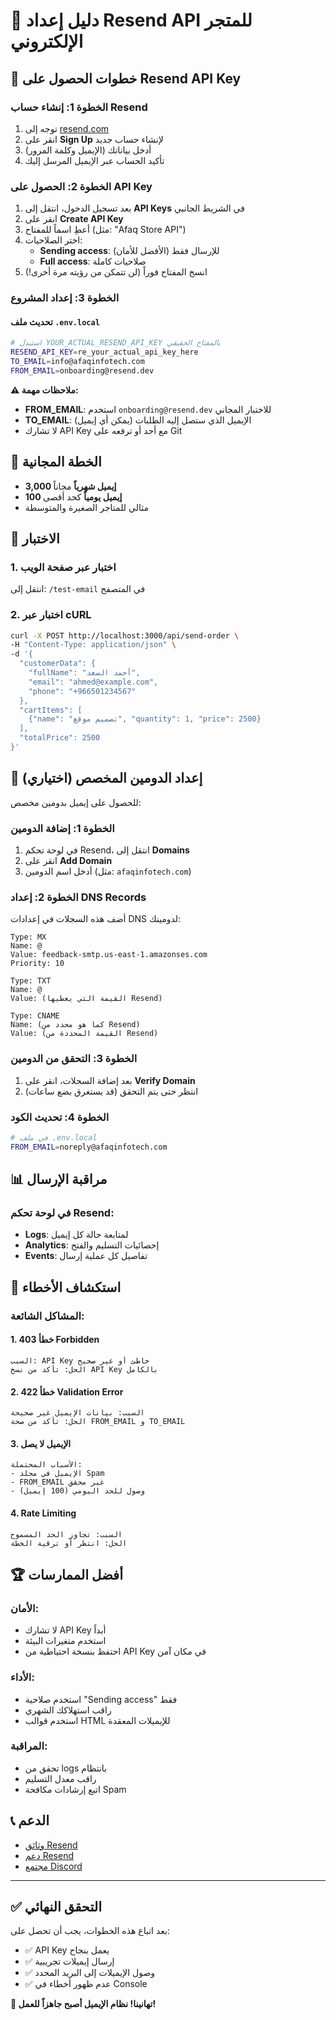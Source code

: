 # 📧 دليل إعداد Resend API للمتجر الإلكتروني

## 🎯 خطوات الحصول على Resend API Key

### الخطوة 1: إنشاء حساب Resend
1. توجه إلى [resend.com](https://resend.com)
2. انقر على **Sign Up** لإنشاء حساب جديد
3. أدخل بياناتك (الإيميل وكلمة المرور)
4. تأكيد الحساب عبر الإيميل المرسل إليك

### الخطوة 2: الحصول على API Key
1. بعد تسجيل الدخول، انتقل إلى **API Keys** في الشريط الجانبي
2. انقر على **Create API Key**
3. أعطِ اسماً للمفتاح (مثل: "Afaq Store API")
4. اختر الصلاحيات:
   - **Sending access**: للإرسال فقط (الأفضل للأمان)
   - **Full access**: صلاحيات كاملة
5. انسخ المفتاح فوراً (لن تتمكن من رؤيته مرة أخرى!)

### الخطوة 3: إعداد المشروع

#### تحديث ملف `.env.local`
```bash
# استبدل YOUR_ACTUAL_RESEND_API_KEY بالمفتاح الحقيقي
RESEND_API_KEY=re_your_actual_api_key_here
TO_EMAIL=info@afaqinfotech.com
FROM_EMAIL=onboarding@resend.dev
```

**⚠️ ملاحظات مهمة:**
- **FROM_EMAIL**: استخدم `onboarding@resend.dev` للاختبار المجاني
- **TO_EMAIL**: الإيميل الذي ستصل إليه الطلبات (يمكن أي إيميل)
- لا تشارك API Key مع أحد أو ترفعه على Git

## 🎁 الخطة المجانية
- **3,000 إيميل شهرياً** مجاناً
- **100 إيميل يومياً** كحد أقصى
- مثالي للمتاجر الصغيرة والمتوسطة

## 🧪 الاختبار

### 1. اختبار عبر صفحة الويب
انتقل إلى: `/test-email` في المتصفح

### 2. اختبار عبر cURL
```bash
curl -X POST http://localhost:3000/api/send-order \
-H "Content-Type: application/json" \
-d '{
  "customerData": {
    "fullName": "أحمد السعد",
    "email": "ahmed@example.com",
    "phone": "+966501234567"
  },
  "cartItems": [
    {"name": "تصميم موقع", "quantity": 1, "price": 2500}
  ],
  "totalPrice": 2500
}'
```

## 🔧 إعداد الدومين المخصص (اختياري)

للحصول على إيميل بدومين مخصص:

### الخطوة 1: إضافة الدومين
1. في لوحة تحكم Resend، انتقل إلى **Domains**
2. انقر على **Add Domain**
3. أدخل اسم الدومين (مثل: `afaqinfotech.com`)

### الخطوة 2: إعداد DNS Records
أضف هذه السجلات في إعدادات DNS لدومينك:

```
Type: MX
Name: @
Value: feedback-smtp.us-east-1.amazonses.com
Priority: 10

Type: TXT
Name: @
Value: (القيمة التي يعطيها Resend)

Type: CNAME
Name: (كما هو محدد من Resend)
Value: (القيمة المحددة من Resend)
```

### الخطوة 3: التحقق من الدومين
1. بعد إضافة السجلات، انقر على **Verify Domain**
2. انتظر حتى يتم التحقق (قد يستغرق بضع ساعات)

### الخطوة 4: تحديث الكود
```bash
# في ملف .env.local
FROM_EMAIL=noreply@afaqinfotech.com
```

## 📊 مراقبة الإرسال

### في لوحة تحكم Resend:
- **Logs**: لمتابعة حالة كل إيميل
- **Analytics**: إحصائيات التسليم والفتح
- **Events**: تفاصيل كل عملية إرسال

## 🚨 استكشاف الأخطاء

### المشاكل الشائعة:

#### 1. خطأ 403 Forbidden
```
السبب: API Key خاطئ أو غير صحيح
الحل: تأكد من نسخ API Key بالكامل
```

#### 2. خطأ 422 Validation Error
```
السبب: بيانات الإيميل غير صحيحة
الحل: تأكد من صحة FROM_EMAIL و TO_EMAIL
```

#### 3. الإيميل لا يصل
```
الأسباب المحتملة:
- الإيميل في مجلد Spam
- FROM_EMAIL غير محقق
- وصول للحد اليومي (100 إيميل)
```

#### 4. Rate Limiting
```
السبب: تجاوز الحد المسموح
الحل: انتظر أو ترقية الخطة
```

## 🏆 أفضل الممارسات

### الأمان:
- لا تشارك API Key أبداً
- استخدم متغيرات البيئة
- احتفظ بنسخة احتياطية من API Key في مكان آمن

### الأداء:
- استخدم صلاحية "Sending access" فقط
- راقب استهلاكك الشهري
- استخدم قوالب HTML للإيميلات المعقدة

### المراقبة:
- تحقق من logs بانتظام
- راقب معدل التسليم
- اتبع إرشادات مكافحة Spam

## 📞 الدعم
- [وثائق Resend](https://resend.com/docs)
- [دعم Resend](https://resend.com/support)
- [مجتمع Discord](https://discord.gg/resend)

---

## ✅ التحقق النهائي

بعد اتباع هذه الخطوات، يجب أن تحصل على:
- ✅ API Key يعمل بنجاح
- ✅ إرسال إيميلات تجريبية
- ✅ وصول الإيميلات إلى البريد المحدد
- ✅ عدم ظهور أخطاء في Console

**🎉 تهانينا! نظام الإيميل أصبح جاهزاً للعمل!**